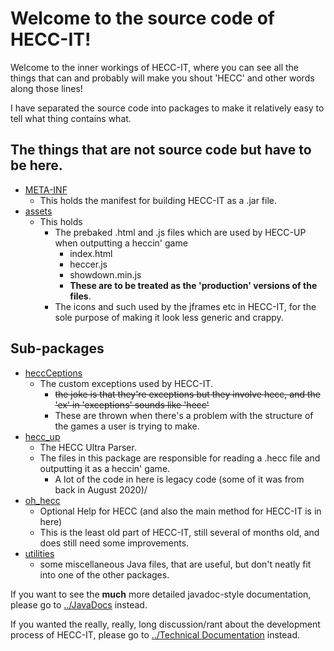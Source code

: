 # **Welcome to the source code of HECC-IT!**

Welcome to the inner workings of HECC-IT, where you can see all the things that can and probably will make you shout
'HECC' and other words along those lines!

I have separated the source code into packages to make it relatively easy to tell what thing contains what.

## The things that are not source code but have to be here.

* [META-INF](./META-INF/)
    * This holds the manifest for building HECC-IT as a .jar file.
* [assets](./assets/)
    * This holds
        * The prebaked .html and .js files which are used by HECC-UP when outputting a heccin' game
            * index.html
            * heccer.js
            * showdown.min.js
            * **These are to be treated as the 'production' versions of the files**.
        * The icons and such used by the jframes etc in HECC-IT,
          for the sole purpose of making it look less generic and crappy.

## Sub-packages

* [heccCeptions](./heccCeptions)
    * The custom exceptions used by HECC-IT.
        * ~~the joke is that they're exceptions but they involve hecc, and the 'ex' in 'exceptions' sounds like 'hecc'~~
        * These are thrown when there's a problem with the structure of the games a user is trying to make.
* [hecc_up](./hecc_up)
    * The HECC Ultra Parser.
    * The files in this package are responsible for reading a .hecc file and outputting it as a heccin' game.
        * A lot of the code in here is legacy code (some of it was from back in August 2020)/
* [oh_hecc](./oh_hecc)
    * Optional Help for HECC (and also the main method for HECC-IT is in here)
    * This is the least old part of HECC-IT, still several of months old, and does still need some improvements.
* [utilities](./utilities)
    * some miscellaneous Java files, that are useful, but don't neatly fit into one of the other packages.

If you want to see the **much** more detailed javadoc-style documentation, please go to
[../JavaDocs](../JavaDocs) instead.

If you wanted the really, really, long discussion/rant about the development process of
HECC-IT, please go to [../Technical Documentation](../Technical%20Documentation) instead.